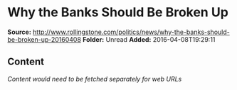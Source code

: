 # Why the Banks Should Be Broken Up

**Source:** http://www.rollingstone.com/politics/news/why-the-banks-should-be-broken-up-20160408
**Folder:** Unread
**Added:** 2016-04-08T19:29:11




## Content
*Content would need to be fetched separately for web URLs*
